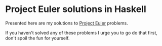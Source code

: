 # Project Euler solutions in Haskell

Presented here are my solutions to [Project Euler](https://projecteuler.net) problems.

If you haven't solved any of these problems I urge you to go do that first, don't spoil the fun for yourself.
